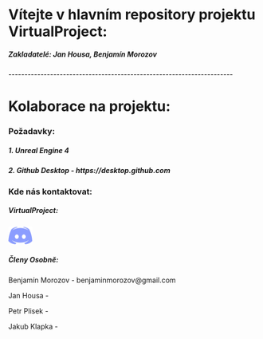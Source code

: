 <h1>Vítejte v hlavním repository projektu <b>VirtualProject</b>:</h1>
<h5>Zakladatelé: <b>Jan Housa</b>, <b>Benjamín Morozov</b></h5>
----------------------------------------------------------------------
<h1>Kolaborace na projektu:</h1>
<h3>Požadavky:</h3>
<h5>1. Unreal Engine 4</h5>
<h5>2. Github Desktop - https://desktop.github.com</h5>

<h3>Kde nás kontaktovat:
<h5>VirtualProject:</h5>
<a href="https://discord.gg/K4w3wva"><img src="/discord.png"></a></img>
<h5>Členy Osobně:</h5>
<p>Benjamín Morozov - benjaminmorozov@gmail.com </p>
<p>Jan Housa - </p>
<p>Petr Plisek - </>
<p>Jakub Klapka - </p>
